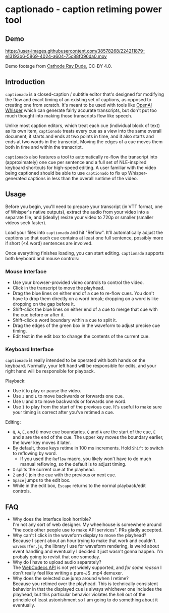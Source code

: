 # captionado - caption retiming power tool

## Demo


https://user-images.githubusercontent.com/38578268/224211879-e13193b6-5869-4024-a604-75c88f096da0.mov

Demo footage from [Cathode Ray Dude](https://www.youtube.com/watch?v=dIKZCQnplDA), CC-BY 4.0.

## Introduction

`captionado` is a closed-caption / subtitle editor that's designed for modifying
the flow and exact timing of an existing set of captions, as opposed to creating
one from scratch. It's meant to be used with tools like [OpenAI
Whisper](https://github.com/openai/whisper) which can generate fairly accurate
transcripts, but don't put too much thought into making those transcripts flow
like speech.

Unlike most caption editors, which treat each cue (individual block of text) as
its own item, `captionado` treats every cue as a view into the same overall
document; it starts and ends at two points in time, and it also starts and ends
at two words in the transcript. Moving the edges of a cue moves them both in
time and within the transcript.

`captionado` also features a tool to automatically re-flow the transcript into
(approximately) one cue per sentence and a full set of NLE-inspired keyboard
shortcuts for high-speed editing. A user familiar with the video being captioned
should be able to use `captionado` to fix up Whisper-generated captions in less
than the overall runtime of the video.

## Usage

Before you begin, you'll need to prepare your transcript (in VTT format, one of
Whisper's native outputs), extract the audio from your video into a separate
file, and (ideally) resize your video to 720p or smaller (smaller videos seek faster).

Load your files into `captionado` and hit "Reflow". It'll automatically adjust
the captions so that each cue contains at least one full sentence, possibly more
if short (<4 word) sentences are involved.

Once everything finishes loading, you can start editing. `captionado` supports
both keyboard and mouse controls:

### Mouse Interface

- Use your browser-provided video controls to control the video.
- Click in the transcript to move the playhead.
- Drag the blue lines on either end of a cue to re-flow cues. You don't have to drop them directly on a word break; dropping on a word is like dropping on the gap before it.
- Shift-click the blue lines on either end of a cue to merge that cue with the cue before or after it.
- Shift-click a word boundary within a cue to split it.
- Drag the edges of the green box in the waveform to adjust precise cue timing.
- Edit text in the edit box to change the contents of the current cue.

### Keyboard Interface

`captionado` is really intended to be operated with both hands on the keyboard.
Normally, your left hand will be responsible for edits, and your right hand will
be responsible for playback.

Playback:
- Use `K` to play or pause the video.
- Use `J` and `L` to move backwards or forwards one cue.
- Use `U` and `O` to move backwards or forwards one word.
- Use `I` to play from the start of the previous cue. It's useful to make sure your timing is correct after you've retimed a cue.

Editing:
- `Q`, `A`, `E`, and `D` move cue boundaries. `Q` and `A` are the start of the
  cue, `E` and `D` are the end of the cue. The upper key moves the boundary
  earlier, the lower key moves it later.
- By default, those keys retime in 100 ms increments. Hold `Shift` to switch to reflowing by word.
  - If you used the `Reflow` macro, you likely won't have to do much manual reflowing, so the default is to adjust timing.
- `X` splits the current cue at the playhead.
- `Z` and `C` join the cue with the previous or next cue.
- `Space` jumps to the edit box.
- While in the edit box, `Escape` returns to the normal playback/edit controls.

## FAQ

- Why does the interface look horrible?  
  I'm not any sort of web designer. My wheelhouse is somewhere around "the code other people use to make API services". PRs gladly accepted.
- Why can't I click in the waveform display to move the playhead?  
  Because I spent about an hour trying to make that work and couldn't. `wavesurfer.js`, the library I use for waveform rendering, is weird about event handling and eventually I decided it just wasn't gonna happen. I'm probaly going to revisit that one someday.
- Why do I have to upload audio separately?  
  The [WebCodecs API](https://developer.mozilla.org/en-US/docs/Web/API/WebCodecs_API) is not yet widely supported, and _for some reason_ I don't really feel like writing a pure-JS .mp4 demuxer.
- Why does the selected cue jump around when I retime?  
  Because you retimed over the playhead. This is technically consistent behavior in that the displayed cue is always whichever one includes the playhead, but this particular behavior violates the _hell_ out of the principle of least astonishment so I am going to do something about it eventually.
